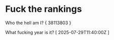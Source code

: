 # Fuck the rankings

Who the hell am I?
{ 38113803 }

What fucking year is it?
[ 2025-07-29T11:40:00Z ]
